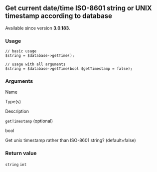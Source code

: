 Get current date/time ISO-8601 string or UNIX timestamp according to database
-----------------------------------------------------------------------------

Available since version **3.0.183**.

### Usage

    // basic usage
    $string = $database->getTime();
    
    // usage with all arguments
    $string = $database->getTime(bool $getTimestamp = false);

### Arguments

Name

Type(s)

Description

`getTimestamp` (optional)

bool

Get unix timestamp rather than ISO-8601 string? (default=false)

### Return value

`string` `int`

